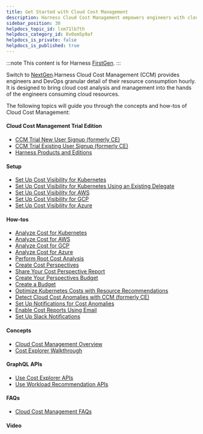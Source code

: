 ```yaml
---
title: Get Started with Cloud Cost Management
description: Harness Cloud Cost Management empowers engineers with cloud cost visibility of their apps, microservices, and clusters.
sidebar_position: 30
helpdocs_topic_id: lxm71lb7th
helpdocs_category_id: 0v0om5p9af
helpdocs_is_private: false
helpdocs_is_published: true
---
```


:::note
This content is for Harness [FirstGen](../../get-started/harness-first-gen-vs-harness-next-gen.md). 
:::

Switch to [NextGen](../../cloud-cost-management/get-started/key-concepts.md).Harness Cloud Cost Management (CCM) provides engineers and DevOps granular detail of their resource consumption hourly. It is designed to bring cloud cost analysis and management into the hands of the engineers consuming cloud resources.

The following topics will guide you through the concepts and how-tos of Cloud Cost Management:

#### Cloud Cost Management Trial Edition

* [CCM Trial New User Signup (formerly CE)](../cloud-cost-management/new-to-ccm-get-started-with-a-trial/setup-ce-harness-editions.md)
* [CCM Trial Existing User Signup (formerly CE)](../cloud-cost-management/new-to-ccm-get-started-with-a-trial/ce-trial-existing-user-signup.md)
* [Harness Products and Editions](harness-editions.md)

#### Setup

* [Set Up Cost Visibility for Kubernetes](../cloud-cost-management/setup-cost-visibility/enable-ce-by-adding-a-delegate.md)
* [Set Up Cost Visibility for Kubernetes Using an Existing Delegate](../cloud-cost-management/setup-cost-visibility/enable-continuous-efficiency-for-kubernetes.md)
* [Set Up Cost Visibility for AWS](../cloud-cost-management/setup-cost-visibility/enable-continuous-efficiency-for-aws.md)
* [Set Up Cost Visibility for GCP](../cloud-cost-management/setup-cost-visibility/enable-cloud-efficiency-for-google-cloud-platform-gcp.md)
* [Set Up Cost Visibility for Azure](../cloud-cost-management/setup-cost-visibility/set-up-cost-visibility-for-azure.md)

#### How-tos

* [Analyze Cost for Kubernetes](../cloud-cost-management/root-cost-analysis/analyze-cost-trends-across-clusters.md)
* [Analyze Cost for AWS](../cloud-cost-management/root-cost-analysis/analyze-cost-trends-for-aws.md)
* [Analyze Cost for GCP](../cloud-cost-management/root-cost-analysis/analyze-cost-for-gcp.md)
* [Analyze Cost for Azure](../cloud-cost-management/root-cost-analysis/analyze-cost-for-azure.md)
* [Perform Root Cost Analysis](../cloud-cost-management/root-cost-analysis/perform-root-cause-analysis.md)
* [Create Cost Perspectives](../cloud-cost-management/ccm-perspectives/perspectives.md)
* [Share Your Cost Perspective Report](../cloud-cost-management/ccm-perspectives/share-report-in-cost-perspectives.md)
* [Create Your Perspectives Budget](../cloud-cost-management/ccm-perspectives/create-your-perspectives-budget.md)
* [Create a Budget](../cloud-cost-management/ccm-budgets/create-a-budget.md)
* [Optimize Kubernetes Costs with Resource Recommendations](../cloud-cost-management/ccm-recommendations/recommendations.md)
* [Detect Cloud Cost Anomalies with CCM (formerly CE)](../cloud-cost-management/ccm-anomaly-detection/detect-cost-anomalies-with-ce.md)
* [Set Up Notifications for Cost Anomalies](../cloud-cost-management/ccm-anomaly-detection/set-up-notifications-for-cost-anomalies.md)
* [Enable Cost Reports Using Email](../cloud-cost-management/cost-report/set-communications.md)
* [Set Up Slack Notifications](../cloud-cost-management/cost-report/set-up-slack-notifications.md)

#### Concepts

* [Cloud Cost Management Overview](../../cloud-cost-management/get-started/overview.md)
* [Cost Explorer Walkthrough](../cloud-cost-management/concepts-ccm/a-cost-explorer-walkthrough.md)

#### GraphQL APIs

* [Use Cost Explorer APIs](../cloud-cost-management/cost-explorer-apis/ce-cost-explorer-apis.md)
* [Use Workload Recommendation APIs](../cloud-cost-management/cost-explorer-apis/workload-recommendations-api.md)

#### FAQs

* [Cloud Cost Management FAQs](../firstgen-fa-qs/cloud-cost-management-faqs.md)

#### Video

<docvideo src="https://www.youtube.com/embed/xnbTUNet5gw" />